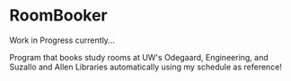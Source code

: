 # RoomBooker

Work in Progress currently...


Program that books study rooms at UW's Odegaard, Engineering, and Suzallo and Allen Libraries automatically using my schedule as reference!
